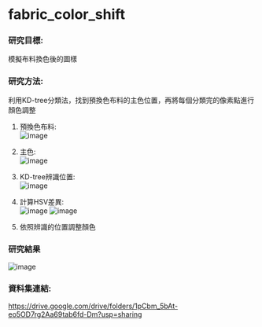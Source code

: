# fabric_color_shift

### 研究目標:  
模擬布料換色後的圖樣  

### 研究方法:  
利用KD-tree分類法，找到預換色布料的主色位置，再將每個分類完的像素點進行顏色調整 
1. 預換色布料:  
![image](https://user-images.githubusercontent.com/86472351/153798289-6ad84330-849e-48a6-bf8d-2d93f7a13ca1.png)  
2. 主色:  
![image](https://user-images.githubusercontent.com/86472351/153798140-ce385557-2411-487e-bc3e-2c112f25e33b.png)  
3. KD-tree辨識位置:  
![image](https://user-images.githubusercontent.com/86472351/153798204-a23d8efe-5c31-4792-bc6f-1ceeb47af314.png)  

4. 計算HSV差異:  
![image](https://user-images.githubusercontent.com/86472351/153798404-aa9a9c4b-6e02-4df9-a68d-6efc06155dc2.png)
![image](https://user-images.githubusercontent.com/86472351/153798545-9cfa49a9-1a28-47bf-af22-010fa99ed692.png)

5. 依照辨識的位置調整顏色

### 研究結果
![image](https://user-images.githubusercontent.com/86472351/153798702-c24b6b2e-ecc4-4b85-be6c-6d4e88bc2b83.png)





### 資料集連結:  
https://drive.google.com/drive/folders/1pCbm_5bAt-eo5OD7rg2Aa69tab6fd-Dm?usp=sharing
